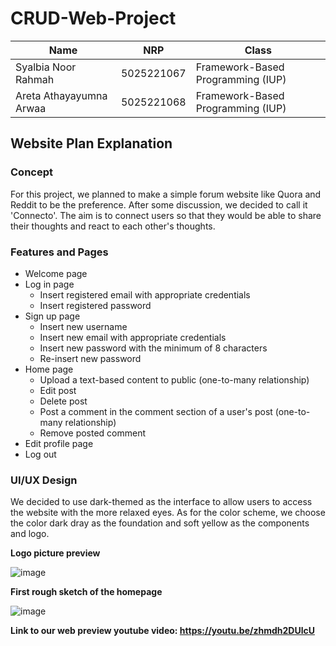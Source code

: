 # CRUD-Web-Project

| Name           | NRP        | Class     |
| ---            | ---        | ----------|
| Syalbia Noor Rahmah | 5025221067 | Framework-Based Programming (IUP) |
| Areta Athayayumna Arwaa | 5025221068 | Framework-Based Programming (IUP) |

## Website Plan Explanation

### Concept

For this project, we planned to make a simple forum website like Quora and Reddit to be the preference. After some discussion, we decided to call it 'Connecto'. The aim is to connect users so that they would be able to share their thoughts and react to each other's thoughts.

### Features and Pages

- Welcome page
- Log in page
  - Insert registered email with appropriate credentials
  - Insert registered password
- Sign up page
  - Insert new username
  - Insert new email with appropriate credentials
  - Insert new password with the minimum of 8 characters
  - Re-insert new password
- Home page
  - Upload a text-based content to public (one-to-many relationship)
  - Edit post
  - Delete post
  - Post a comment in the comment section of a user's post (one-to-many relationship)
  - Remove posted comment
- Edit profile page
- Log out

### UI/UX Design

We decided to use dark-themed as the interface to allow users to access the website with the more relaxed eyes. As for the color scheme, we choose the color dark dray as the foundation and soft yellow as the components and logo.

**Logo picture preview**

![image](https://github.com/user-attachments/assets/c9b9f4ad-65b3-40d7-b51a-d7e69d64297b)

**First rough sketch of the homepage**

![image](https://github.com/user-attachments/assets/bb902ec6-3117-418e-bd3e-77dbd5fbd97b)

**Link to our web preview youtube video: https://youtu.be/zhmdh2DUlcU**
